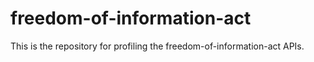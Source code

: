 # freedom-of-information-act
This is the repository for profiling the freedom-of-information-act APIs.
